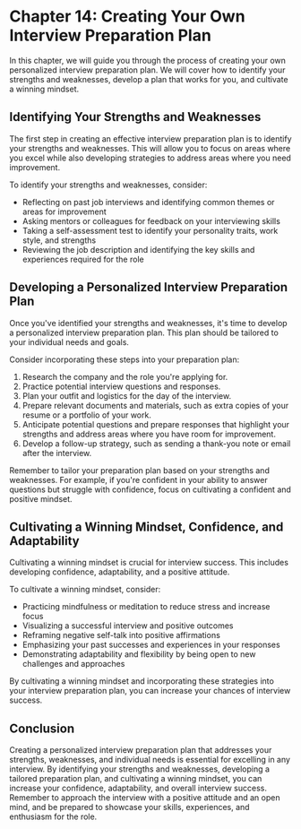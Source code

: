 Chapter 14: Creating Your Own Interview Preparation Plan
========================================================

In this chapter, we will guide you through the process of creating your own personalized interview preparation plan. We will cover how to identify your strengths and weaknesses, develop a plan that works for you, and cultivate a winning mindset.

Identifying Your Strengths and Weaknesses
-----------------------------------------

The first step in creating an effective interview preparation plan is to identify your strengths and weaknesses. This will allow you to focus on areas where you excel while also developing strategies to address areas where you need improvement.

To identify your strengths and weaknesses, consider:

* Reflecting on past job interviews and identifying common themes or areas for improvement
* Asking mentors or colleagues for feedback on your interviewing skills
* Taking a self-assessment test to identify your personality traits, work style, and strengths
* Reviewing the job description and identifying the key skills and experiences required for the role

Developing a Personalized Interview Preparation Plan
----------------------------------------------------

Once you've identified your strengths and weaknesses, it's time to develop a personalized interview preparation plan. This plan should be tailored to your individual needs and goals.

Consider incorporating these steps into your preparation plan:

1. Research the company and the role you're applying for.
2. Practice potential interview questions and responses.
3. Plan your outfit and logistics for the day of the interview.
4. Prepare relevant documents and materials, such as extra copies of your resume or a portfolio of your work.
5. Anticipate potential questions and prepare responses that highlight your strengths and address areas where you have room for improvement.
6. Develop a follow-up strategy, such as sending a thank-you note or email after the interview.

Remember to tailor your preparation plan based on your strengths and weaknesses. For example, if you're confident in your ability to answer questions but struggle with confidence, focus on cultivating a confident and positive mindset.

Cultivating a Winning Mindset, Confidence, and Adaptability
-----------------------------------------------------------

Cultivating a winning mindset is crucial for interview success. This includes developing confidence, adaptability, and a positive attitude.

To cultivate a winning mindset, consider:

* Practicing mindfulness or meditation to reduce stress and increase focus
* Visualizing a successful interview and positive outcomes
* Reframing negative self-talk into positive affirmations
* Emphasizing your past successes and experiences in your responses
* Demonstrating adaptability and flexibility by being open to new challenges and approaches

By cultivating a winning mindset and incorporating these strategies into your interview preparation plan, you can increase your chances of interview success.

Conclusion
----------

Creating a personalized interview preparation plan that addresses your strengths, weaknesses, and individual needs is essential for excelling in any interview. By identifying your strengths and weaknesses, developing a tailored preparation plan, and cultivating a winning mindset, you can increase your confidence, adaptability, and overall interview success. Remember to approach the interview with a positive attitude and an open mind, and be prepared to showcase your skills, experiences, and enthusiasm for the role.
